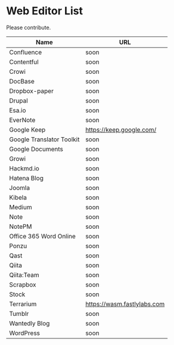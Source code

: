 # Web Editor List

Please contribute.

| Name | URL |
| -------- | -------- |
|Confluence| soon |
|Contentful| soon |
|Crowi| soon |
|DocBase| soon |
|Dropbox-paper| soon |
|Drupal| soon |
|Esa.io| soon |
|EverNote| soon |
|Google Keep| https://keep.google.com/ |
|Google Translator Toolkit| soon |
|Google Documents| soon |
|Growi| soon |
|Hackmd.io| soon |
|Hatena Blog| soon |
|Joomla| soon |
|Kibela| soon |
|Medium| soon |
|Note| soon |
|NotePM| soon |
|Office 365 Word Online| soon |
|Ponzu| soon |
|Qast| soon |
|Qiita| soon |
|Qiita:Team| soon |
|Scrapbox| soon |
|Stock| soon |
|Terrarium| https://wasm.fastlylabs.com |
|Tumblr| soon |
|Wantedly Blog| soon |
|WordPress| soon |
